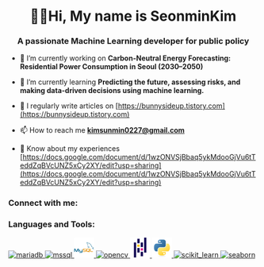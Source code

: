 <h1 align="center">👋🏻Hi, My name is SeonminKim</h1>
<h3 align="center">A passionate Machine Learning developer for public policy</h3>

- 🔭 I’m currently working on **Carbon-Neutral Energy Forecasting: Residential Power Consumption in Seoul (2030–2050)**

- 🌱 I’m currently learning **Predicting the future, assessing risks, and making data-driven decisions using machine learning.**

- 📝 I regularly write articles on [https://bunnysideup.tistory.com](https://bunnysideup.tistory.com)

- 📫 How to reach me **kimsunmin0227@gmail.com**

- 📄 Know about my experiences [https://docs.google.com/document/d/1wzONVSjBbaq5ykMdooGjVu6tTeddZqBVcUNZ5xCy2XY/edit?usp=sharing](https://docs.google.com/document/d/1wzONVSjBbaq5ykMdooGjVu6tTeddZqBVcUNZ5xCy2XY/edit?usp=sharing)

<h3 align="left">Connect with me:</h3>
<p align="left">
</p>

<h3 align="left">Languages and Tools:</h3>
<p align="left"> <a href="https://mariadb.org/" target="_blank" rel="noreferrer"> <img src="https://www.vectorlogo.zone/logos/mariadb/mariadb-icon.svg" alt="mariadb" width="40" height="40"/> </a> <a href="https://www.microsoft.com/en-us/sql-server" target="_blank" rel="noreferrer"> <img src="https://www.svgrepo.com/show/303229/microsoft-sql-server-logo.svg" alt="mssql" width="40" height="40"/> </a> <a href="https://www.mysql.com/" target="_blank" rel="noreferrer"> <img src="https://raw.githubusercontent.com/devicons/devicon/master/icons/mysql/mysql-original-wordmark.svg" alt="mysql" width="40" height="40"/> </a> <a href="https://opencv.org/" target="_blank" rel="noreferrer"> <img src="https://www.vectorlogo.zone/logos/opencv/opencv-icon.svg" alt="opencv" width="40" height="40"/> </a> <a href="https://pandas.pydata.org/" target="_blank" rel="noreferrer"> <img src="https://raw.githubusercontent.com/devicons/devicon/2ae2a900d2f041da66e950e4d48052658d850630/icons/pandas/pandas-original.svg" alt="pandas" width="40" height="40"/> </a> <a href="https://www.python.org" target="_blank" rel="noreferrer"> <img src="https://raw.githubusercontent.com/devicons/devicon/master/icons/python/python-original.svg" alt="python" width="40" height="40"/> </a> <a href="https://scikit-learn.org/" target="_blank" rel="noreferrer"> <img src="https://upload.wikimedia.org/wikipedia/commons/0/05/Scikit_learn_logo_small.svg" alt="scikit_learn" width="40" height="40"/> </a> <a href="https://seaborn.pydata.org/" target="_blank" rel="noreferrer"> <img src="https://seaborn.pydata.org/_images/logo-mark-lightbg.svg" alt="seaborn" width="40" height="40"/> </a> </p>
